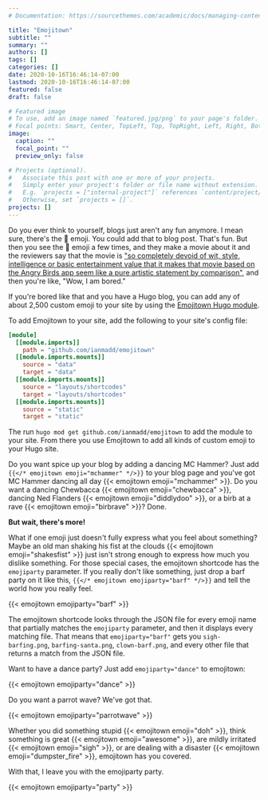 ```yaml
---
# Documentation: https://sourcethemes.com/academic/docs/managing-content/

title: "Emojitown"
subtitle: ""
summary: ""
authors: []
tags: []
categories: []
date: 2020-10-16T16:46:14-07:00
lastmod: 2020-10-16T16:46:14-07:00
featured: false
draft: false

# Featured image
# To use, add an image named `featured.jpg/png` to your page's folder.
# Focal points: Smart, Center, TopLeft, Top, TopRight, Left, Right, BottomLeft, Bottom, BottomRight.
image:
  caption: ""
  focal_point: ""
  preview_only: false

# Projects (optional).
#   Associate this post with one or more of your projects.
#   Simply enter your project's folder or file name without extension.
#   E.g. `projects = ["internal-project"]` references `content/project/deep-learning/index.md`.
#   Otherwise, set `projects = []`.
projects: []
---
```


Do you ever think to yourself, blogs just aren't any fun anymore. I mean sure, there's the :poop: emoji. You could add that to blog post. That's fun. But then you see the :poop: emoji a few times, and they make a movie about it and the reviewers say that the movie is ["so completely devoid of wit, style, intelligence or basic entertainment value that it makes that movie based on the Angry Birds app seem like a pure artistic statement by comparison"](https://www.rogerebert.com/reviews/the-emoji-movie-2017), and then you're like, "Wow, I am bored."

If you're bored like that and you have a Hugo blog, you can add any of about 2,500 custom emoji to your site by using the [Emojitown Hugo module](https://github.com/IanMadd/emojitown).

To add Emojitown to your site, add the following to your site's config file:

```toml
[module]
  [[module.imports]]
    path = "github.com/ianmadd/emojitown"
  [[module.imports.mounts]]
    source = "data"
    target = "data"
  [[module.imports.mounts]]
    source = "layouts/shortcodes"
    target = "layouts/shortcodes"
  [[module.imports.mounts]]
    source = "static"
    target = "static"
```

The run `hugo mod get github.com/ianmadd/emojitown` to add the module to your site.
From there you use Emojitown to add all kinds of custom emoji to your Hugo site.

Do you want spice up your blog by adding a dancing MC Hammer? Just add `{{</* emojitown emoji="mchammer" */>}}` to your blog page and you've got MC Hammer dancing all day {{< emojitown emoji="mchammer" >}}. Do you want a dancing Chewbacca {{< emojitown emoji="chewbacca" >}}, dancing Ned Flanders {{< emojitown emoji="diddlydoo" >}}, or a birb at a rave {{< emojitown emoji="birbrave" >}}? Done.

**But wait, there's more!**

What if one emoji just doesn't fully express what you feel about something? Maybe an old man shaking his fist at the clouds {{< emojitown emoji="shakesfist" >}} just isn't strong enough to express how much you dislike something. For those special cases, the emojitown shortcode has the `emojiparty` parameter. If you really don't like something, just drop a barf party on it like this, `{{</* emojitown emojiparty="barf" */>}}` and tell the world how you really feel.

{{< emojitown emojiparty="barf" >}}

The emojitown shortcode looks through the JSON file for every emoji name that partially matches the `emojiparty` parameter, and then it displays every matching file. That means that `emojiparty="barf"` gets you `sigh-barfing.png`, `barfing-santa.png`, `clown-barf.png`, and every other file that returns a match from the JSON file.

Want to have a dance party? Just add `emojiparty="dance"` to emojitown:

{{< emojitown emojiparty="dance" >}}

Do you want a parrot wave? We've got that.

{{< emojitown emojiparty="parrotwave" >}}

Whether you did something stupid {{< emojitown emoji="doh" >}}, think something is great
{{< emojitown emoji="awesome" >}}, are mildly irritated {{< emojitown emoji="sigh" >}},
or are dealing with a disaster {{< emojitown emoji="dumpster_fire" >}}, emojitown has
you covered.

With that, I leave you with the emojiparty party.

{{< emojitown emojiparty="party" >}}

